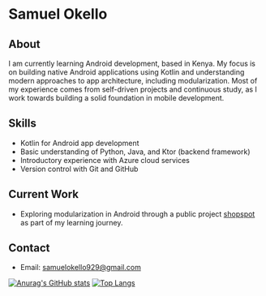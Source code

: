 # Samuel Okello

## About

I am currently learning Android development, based in Kenya. My focus is on building native Android applications using Kotlin and understanding modern approaches to app architecture, including modularization. Most of my experience comes from self-driven projects and continuous study, as I work towards building a solid foundation in mobile development.

## Skills

- Kotlin for Android app development
- Basic understanding of Python, Java, and Ktor (backend framework)
- Introductory experience with Azure cloud services
- Version control with Git and GitHub

## Current Work

- Exploring modularization in Android through a public project [shopspot](https://github.com/samuel0kello/ShopSpot) as part of my learning journey.

## Contact

- Email: [samuelokello929@gmail.com](mailto:samuelokello929@gmail.com)

[![Anurag's GitHub stats](https://github-readme-stats.vercel.app/api?username=samuel0kello&count_private=true&theme=dracula)](https://github.com/anuraghazra/github-readme-stats)
[![Top Langs](https://github-readme-stats.vercel.app/api/top-langs/?username=samuel0kello&theme=dracula)](https://github.com/anuraghazra/github-readme-stats)

  







